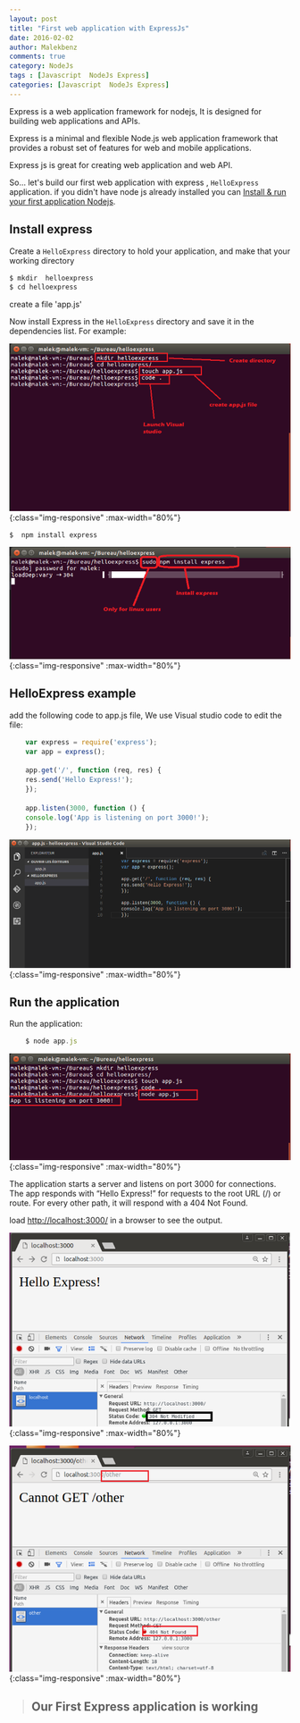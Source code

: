 ```yaml
---
layout: post
title: "First web application with ExpressJs"
date: 2016-02-02
author: Malekbenz
comments: true
category: NodeJs
tags : [Javascript  NodeJs Express]
categories: [Javascript  NodeJs Express]
---
```


Express is a web application framework for nodejs, It is designed for building web applications and APIs.
    
Express  is a minimal and flexible Node.js web application framework that provides a robust set of features for web and mobile applications.

Express js is great for creating web application and web API.

So... let's build our first web application with express , `HelloExpress` application. if you didn't have node js already installed you can [Install & run your first application Nodejs](/blog/2015/12/22/install-run-your-first-application-nodejs).  

## Install express  


Create a `HelloExpress` directory to hold your application, and make that your working directory

```javascript
$ mkdir  helloexpress
$ cd helloexpress
```
create a file 'app.js'

Now install Express in the `HelloExpress` directory and save it in the dependencies list. For example:

![CMD](/images/helloexpress/cmd.png){:class="img-responsive" :max-width="80%"}

```javascript
$  npm install express
```

![CMD](/images/helloexpress/npm.png){:class="img-responsive" :max-width="80%"}

## HelloExpress example

add the following code to app.js file, We use Visual studio code to edit the file:

```javascript
    var express = require('express');
    var app = express();

    app.get('/', function (req, res) {
    res.send('Hello Express!');
    });

    app.listen(3000, function () {
    console.log('App is listening on port 3000!');
    });
```

![vs code](/images/helloexpress/vscode.png){:class="img-responsive" :max-width="80%"}


## Run the application 
    
Run the application: 

```javascript
    $ node app.js
```

![vs code](/images/helloexpress/launch.png){:class="img-responsive" :max-width="80%"}

The application starts a server and listens on port 3000 for connections. The app responds with “Hello Express!” for requests to the root URL (/) or route. For every other path, it will respond with a 404 Not Found.

load [http://localhost:3000/](http://localhost:3000/) in a browser to see the output.

![vs code](/images/helloexpress/web.png){:class="img-responsive" :max-width="80%"}

![vs code](/images/helloexpress/404.png){:class="img-responsive" :max-width="80%"}


>
> ## **Our First Express application is working**
>